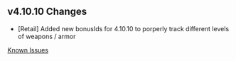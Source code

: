 ## v4.10.10 Changes

* [Retail] Added new bonusIds for 4.10.10 to porperly track different levels of weapons / armor

[Known Issues](http://support.tradeskillmaster.com/display/KB/TSM4+Currently+Known+Issues)
